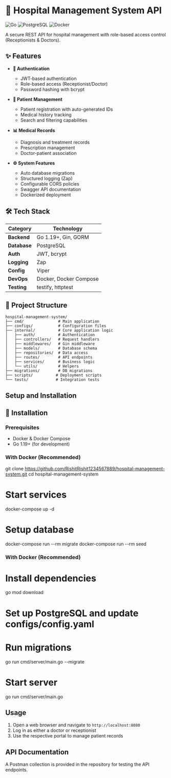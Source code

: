 # 🏥 Hospital Management System API

![Go](https://img.shields.io/badge/Go-1.19+-00ADD8?logo=go)
![PostgreSQL](https://img.shields.io/badge/PostgreSQL-15+-4169E1?logo=postgresql)
![Docker](https://img.shields.io/badge/Docker-✓-2496ED?logo=docker)

A secure REST API for hospital management with role-based access control (Receptionists & Doctors).

## ✨ Features

- **🔐 Authentication**
  - JWT-based authentication
  - Role-based access (Receptionist/Doctor)
  - Password hashing with bcrypt

- **👥 Patient Management**
  - Patient registration with auto-generated IDs
  - Medical history tracking
  - Search and filtering capabilities

- **📊 Medical Records**
  - Diagnosis and treatment records
  - Prescription management
  - Doctor-patient association

- **⚙️ System Features**
  - Auto database migrations
  - Structured logging (Zap)
  - Configurable CORS policies
  - Swagger API documentation
  - Dockerized deployment

## 🛠 Tech Stack

| Category       | Technology                          |
|----------------|-------------------------------------|
| **Backend**    | Go 1.19+, Gin, GORM                 |
| **Database**   | PostgreSQL                          |
| **Auth**       | JWT, bcrypt                         |
| **Logging**    | Zap                                 |
| **Config**     | Viper                               |
| **DevOps**     | Docker, Docker Compose              |
| **Testing**    | testify, httptest                   |

## 📂 Project Structure

```text
hospital-management-system/
├── cmd/               # Main application
├── configs/           # Configuration files
├── internal/          # Core application logic
│   ├── auth/          # Authentication
│   ├── controllers/   # Request handlers  
│   ├── middlewares/   # Gin middleware
│   ├── models/        # Database schema
│   ├── repositories/  # Data access
│   ├── routes/        # API endpoints
│   ├── services/      # Business logic
│   └── utils/         # Helpers
├── migrations/        # DB migrations
├── scripts/          # Deployment scripts
└── tests/            # Integration tests
```


## Setup and Installation


## 🚀 Installation

### Prerequisites
- Docker & Docker Compose
- Go 1.19+ (for development)

### With Docker (Recommended)


git clone https://github.com/RishitRishit1234567889/hospital-management-system.git
cd hospital-management-system

# Start services
docker-compose up -d

# Setup database
docker-compose run --rm migrate
docker-compose run --rm seed

### With Docker (Recommended) 

# Install dependencies
go mod download

# Set up PostgreSQL and update configs/config.yaml
# Run migrations
go run cmd/server/main.go --migrate

# Start server
go run cmd/server/main.go

## Usage

1. Open a web browser and navigate to `http://localhost:8080`
2. Log in as either a doctor or receptionist
3. Use the respective portal to manage patient records

## API Documentation

A Postman collection is provided in the repository for testing the API endpoints.